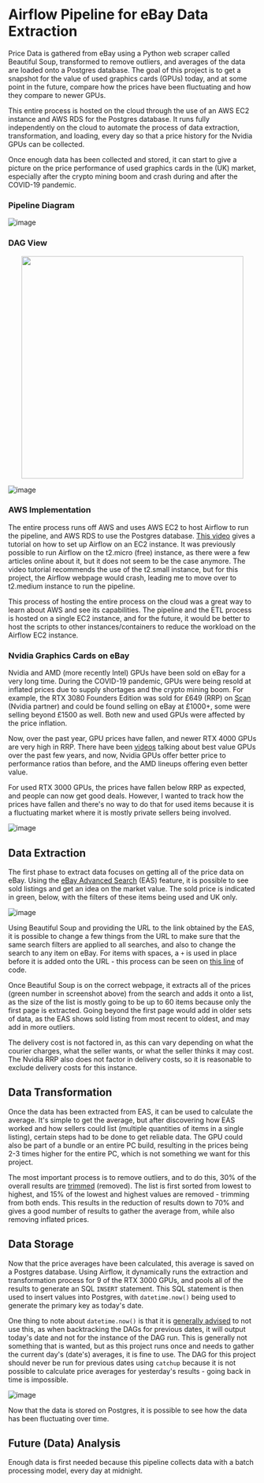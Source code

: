 # Airflow Pipeline for eBay Data Extraction

Price Data is gathered from eBay using a Python web scraper called Beautiful Soup, transformed to remove outliers, and averages of the data are loaded onto a Postgres database. The goal of this project is to get a snapshot for the value of used graphics cards (GPUs) today, and at some point in the future, compare how the prices have been fluctuating and how they compare to newer GPUs. 

This entire process is hosted on the cloud through the use of an AWS EC2 instance and AWS RDS for the Postgres database. It runs fully independently on the cloud to automate the process of data extraction, transformation, and loading, every day so that a price history for the Nvidia GPUs can be collected. 

Once enough data has been collected and stored, it can start to give a picture on the price performance of used graphics cards in the (UK) market, especially after the crypto mining boom and crash during and after the COVID-19 pandemic.

### Pipeline Diagram

![image](https://user-images.githubusercontent.com/80691974/218210522-87d52c4a-f802-4898-b8d4-864464363317.png)

### DAG View

<p align="center">
  <img src="https://user-images.githubusercontent.com/80691974/218771217-fc2a1fb3-d143-430f-bc54-4509d14cca78.png" width="450">
</p>

![image](https://user-images.githubusercontent.com/80691974/218771042-4613259b-3c3e-4551-8488-fdeb22672b5d.png)

### AWS Implementation

The entire process runs off AWS and uses AWS EC2 to host Airflow to run the pipeline, and AWS RDS to use the Postgres database. [This video](https://www.youtube.com/watch?v=o88LNQDH2uI) gives a tutorial on how to set up Airflow on an EC2 instance. It was previously possible to run Airflow on the t2.micro (free) instance, as there were a few articles online about it, but it does not seem to be the case anymore. The video tutorial recommends the use of the t2.small instance, but for this project, the Airflow webpage would crash, leading me to move over to t2.medium instance to run the pipeline. 

This process of hosting the entire process on the cloud was a great way to learn about AWS and see its capabilities. The pipeline and the ETL process is hosted on a single EC2 instance, and for the future, it would be better to host the scripts to other instances/containers to reduce the workload on the Airflow EC2 instance. 

### Nvidia Graphics Cards on eBay

Nvidia and AMD (more recently Intel) GPUs have been sold on eBay for a very long time. During the COVID-19 pandemic, GPUs were being resold at inflated prices due to supply shortages and the crypto mining boom. For example, the RTX 3080 Founders Edition was sold for £649 (RRP) on [Scan](https://www.scan.co.uk) (Nvidia partner) and could be found selling on eBay at £1000+, some were selling beyond £1500 as well. Both new and used GPUs were affected by the price inflation. 

Now, over the past year, GPU prices have fallen, and newer RTX 4000 GPUs are very high in RRP. There have been [videos](https://www.youtube.com/watch?v=9kiOLC2Ca_I) talking about best value GPUs over the past few years, and now, Nvidia GPUs offer better price to performance ratios than before, and the AMD lineups offering even better value. 

For used RTX 3000 GPUs, the prices have fallen below RRP as expected, and people can now get good deals. However, I wanted to track how the prices have fallen and there's no way to do that for used items because it is a fluctuating market where it is mostly private sellers being involved. 

![image](https://user-images.githubusercontent.com/80691974/218760233-e7de148a-2c41-4a80-89f0-b4834d33fbd0.png)


## Data Extraction 

The first phase to extract data focuses on getting all of the price data on eBay. Using the [eBay Advanced Search](https://www.ebay.co.uk/sch/ebayadvsearch) (EAS) feature, it is possible to see sold listings and get an idea on the market value. The sold price is indicated in green, below, with the filters of these items being used and UK only. 

![image](https://user-images.githubusercontent.com/80691974/218758566-f85ac308-2fe8-433d-b7ac-f53c7db34fa5.png)

Using Beautiful Soup and providing the URL to the link obtained by the EAS, it is possible to change a few things from the URL to make sure that the same search filters are applied to all searches, and also to change the search to any item on eBay. For items with spaces, a `+` is used in place before it is added onto the URL - this process can be seen on [this line](https://github.com/sachinlim/ebay_airflow/blob/2527c700d015d3de1c0501e66952c0d43a9947dd/dags/scripts/ebay_extract_price.py#L8) of code.

Once Beautiful Soup is on the correct webpage, it extracts all of the prices (green number in screenshot above) from the search and adds it onto a list, as the size of the list is mostly going to be up to 60 items because only the first page is extracted. Going beyond the first page would add in older sets of data, as the EAS shows sold listing from most recent to oldest, and may add in more outliers.

The delivery cost is not factored in, as this can vary depending on what the courier charges, what the seller wants, or what the seller thinks it may cost. The Nvidia RRP also does not factor in delivery costs, so it is reasonable to exclude delivery costs for this instance. 


## Data Transformation

Once the data has been extracted from EAS, it can be used to calculate the average. It's simple to get the average, but after discovering how EAS worked and how sellers could list (multiple quantities of items in a single listing), certain steps had to be done to get reliable data. The GPU could also be part of a bundle or an entire PC build, resulting in the prices being 2-3 times higher for the entire PC, which is not something we want for this project.


The most important process is to remove outliers, and to do this, 30% of the overall results are [trimmed](https://www.investopedia.com/terms/t/trimmed_mean.asp) (removed). The list is first sorted from lowest to highest, and 15% of the lowest and highest values are removed - trimming from both ends. This results in the reduction of results down to 70% and gives a good number of results to gather the average from, while also removing inflated prices. 


## Data Storage

Now that the price averages have been calculated, this average is saved on a Postgres database. Using Airflow, it dynamically runs the extraction and transformation process for 9 of the RTX 3000 GPUs, and pools all of the results to generate an SQL `INSERT` statement. This SQL statement is then used to insert values into Postgres, with `datetime.now()` being used to generate the primary key as today's date. 

One thing to note about `datetime.now()` is that it is [generally advised](https://airflow.apache.org/docs/apache-airflow/stable/best-practices.html#creating-a-task) to not use this, as when backtracking the DAGs for previous dates, it will output today's date and not for the instance of the DAG run. This is generally not something that is wanted, but as this project runs once and needs to gather the current day's (date's) averages, it is fine to use. The DAG for this project should never be run for previous dates using `catchup` because it is not possible to calculate price averages for yesterday's results - going back in time is impossible.

![image](https://user-images.githubusercontent.com/80691974/218767385-58a103a6-52d3-45cd-8a02-e1ab1427b9f7.png)

Now that the data is stored on Postgres, it is possible to see how the data has been fluctuating over time. 


## Future (Data) Analysis

Enough data is first needed because this pipeline collects data with a batch processing model, every day at midnight.


